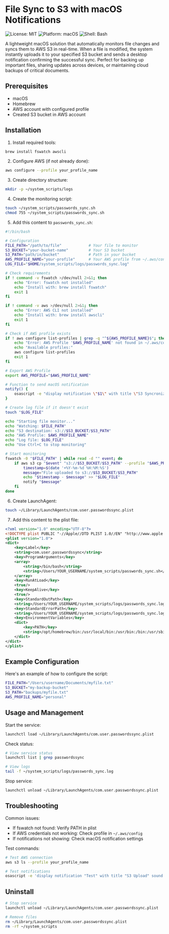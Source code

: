 # File Sync to S3 with macOS Notifications
![License: MIT](https://img.shields.io/badge/License-MIT-yellow.svg)
![Platform: macOS](https://img.shields.io/badge/platform-macOS-blue)
![Shell: Bash](https://img.shields.io/badge/shell-bash-89E051)

A lightweight macOS solution that automatically monitors file changes and syncs them to AWS S3 in real-time. When a file is modified, the system instantly uploads it to your specified S3 bucket and sends a desktop notification confirming the successful sync. Perfect for backing up important files, sharing updates across devices, or maintaining cloud backups of critical documents.

## Prerequisites

- macOS
- Homebrew
- AWS account with configured profile
- Created S3 bucket in AWS account

## Installation

1. Install required tools:
```bash
brew install fswatch awscli
```

2. Configure AWS (if not already done):
```bash
aws configure --profile your_profile_name
```

3. Create directory structure:
```bash
mkdir -p ~/system_scripts/logs
```

4. Create the monitoring script:
```bash
touch ~/system_scripts/passwords_sync.sh
chmod 755 ~/system_scripts/passwords_sync.sh
```

5. Add this content to `passwords_sync.sh`:
```bash
#!/bin/bash

# Configuration
FILE_PATH="/path/to/file"            # Your file to monitor
S3_BUCKET="your-bucket-name"         # Your S3 bucket
S3_PATH="path/in/bucket"             # Path in your bucket
AWS_PROFILE_NAME="your-profile"      # Your AWS profile from ~/.aws/config
LOG_FILE="$HOME/system_scripts/logs/passwords_sync.log"

# Check requirements
if ! command -v fswatch >/dev/null 2>&1; then
    echo "Error: fswatch not installed"
    echo "Install with: brew install fswatch"
    exit 1
fi

if ! command -v aws >/dev/null 2>&1; then
    echo "Error: AWS CLI not installed"
    echo "Install with: brew install awscli"
    exit 1
fi

# Check if AWS profile exists
if ! aws configure list-profiles | grep -q "^${AWS_PROFILE_NAME}$"; then
    echo "Error: AWS Profile '$AWS_PROFILE_NAME' not found in ~/.aws/config"
    echo "Available profiles:"
    aws configure list-profiles
    exit 1
fi

# Export AWS Profile
export AWS_PROFILE="$AWS_PROFILE_NAME"

# Function to send macOS notification
notify() {
    osascript -e "display notification \"$1\" with title \"S3 Syncronization successfull\" sound name \"Glass\""
}

# Create log file if it doesn't exist
touch "$LOG_FILE"

echo "Starting file monitor..."
echo "Watching: $FILE_PATH"
echo "S3 destination: s3://$S3_BUCKET/$S3_PATH"
echo "AWS Profile: $AWS_PROFILE_NAME"
echo "Log file: $LOG_FILE"
echo "Use Ctrl+C to stop monitoring"

# Start monitoring
fswatch -0 "$FILE_PATH" | while read -d "" event; do 
    if aws s3 cp "$event" "s3://$S3_BUCKET/$S3_PATH" --profile "$AWS_PROFILE_NAME"; then
        timestamp=$(date '+%Y-%m-%d %H:%M:%S')
        message="File uploaded to s3://$S3_BUCKET/$S3_PATH"
        echo "$timestamp - $message" >> "$LOG_FILE"
        notify "$message"
    fi
done
```

6. Create LaunchAgent:
```bash
touch ~/Library/LaunchAgents/com.user.passwordssync.plist
```

7. Add this content to the plist file:
```xml
<?xml version="1.0" encoding="UTF-8"?>
<!DOCTYPE plist PUBLIC "-//Apple//DTD PLIST 1.0//EN" "http://www.apple.com/DTDs/PropertyList-1.0.dtd">
<plist version="1.0">
<dict>
    <key>Label</key>
    <string>com.user.passwordssync</string>
    <key>ProgramArguments</key>
    <array>
        <string>/bin/bash</string>
        <string>/Users/YOUR_USERNAME/system_scripts/passwords_sync.sh</string>
    </array>
    <key>RunAtLoad</key>
    <true/>
    <key>KeepAlive</key>
    <true/>
    <key>StandardOutPath</key>
    <string>/Users/YOUR_USERNAME/system_scripts/logs/passwords_sync.log</string>
    <key>StandardErrorPath</key>
    <string>/Users/YOUR_USERNAME/system_scripts/logs/passwords_sync.log</string>
    <key>EnvironmentVariables</key>
    <dict>
        <key>PATH</key>
        <string>/opt/homebrew/bin:/usr/local/bin:/usr/bin:/bin:/usr/sbin:/sbin</string>
    </dict>
</dict>
</plist>
```

## Example Configuration

Here's an example of how to configure the script:

```bash
FILE_PATH="/Users/username/Documents/myfile.txt"
S3_BUCKET="my-backup-bucket"
S3_PATH="backups/myfile.txt"
AWS_PROFILE_NAME="personal"
```

## Usage and Management

Start the service:
```bash
launchctl load ~/Library/LaunchAgents/com.user.passwordssync.plist
```

Check status:
```bash
# View service status
launchctl list | grep passwordssync

# View logs
tail -f ~/system_scripts/logs/passwords_sync.log
```

Stop service:
```bash
launchctl unload ~/Library/LaunchAgents/com.user.passwordssync.plist
```

## Troubleshooting

Common issues:
- If fswatch not found: Verify PATH in plist
- If AWS credentials not working: Check profile in `~/.aws/config`
- If notifications not showing: Check macOS notification settings

Test commands:
```bash
# Test AWS connection
aws s3 ls --profile your_profile_name

# Test notifications
osascript -e 'display notification "Test" with title "S3 Upload" sound name "Glass"'
```

## Uninstall

```bash
# Stop service
launchctl unload ~/Library/LaunchAgents/com.user.passwordssync.plist

# Remove files
rm ~/Library/LaunchAgents/com.user.passwordssync.plist
rm -rf ~/system_scripts
```